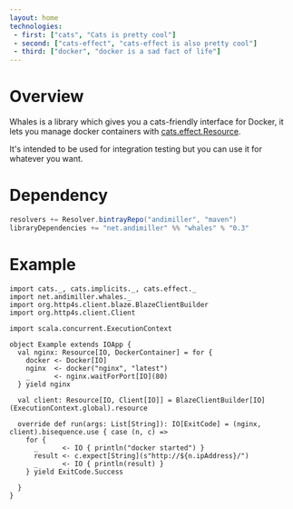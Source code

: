 ```yaml
---
layout: home
technologies:
 - first: ["cats", "Cats is pretty cool"]
 - second: ["cats-effect", "cats-effect is also pretty cool"]
 - third: ["docker", "docker is a sad fact of life"]
---
```




# Overview

Whales is a library which gives you a cats-friendly interface for Docker, it lets you manage docker containers with [cats.effect.Resource](https://typelevel.org/cats-effect/datatypes/resource.html).

It's intended to be used for integration testing but you can use it for whatever you want.

# Dependency


```scala
resolvers += Resolver.bintrayRepo("andimiller", "maven")
libraryDependencies += "net.andimiller" %% "whales" % "0.3"
```


# Example

```tut:silent
import cats._, cats.implicits._, cats.effect._
import net.andimiller.whales._
import org.http4s.client.blaze.BlazeClientBuilder
import org.http4s.client.Client

import scala.concurrent.ExecutionContext

object Example extends IOApp {
  val nginx: Resource[IO, DockerContainer] = for {
    docker <- Docker[IO]
    nginx  <- docker("nginx", "latest")
    _      <- nginx.waitForPort[IO](80)
  } yield nginx

  val client: Resource[IO, Client[IO]] = BlazeClientBuilder[IO](ExecutionContext.global).resource

  override def run(args: List[String]): IO[ExitCode] = (nginx, client).bisequence.use { case (n, c) =>
    for {
      _      <- IO { println("docker started") }
      result <- c.expect[String](s"http://${n.ipAddress}/")
      _      <- IO { println(result) }
    } yield ExitCode.Success

  }
}
```
